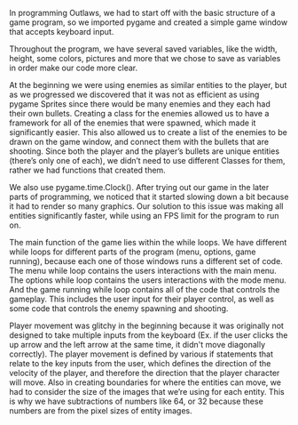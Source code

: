In programming Outlaws, we had to start off with the basic structure of a game program, so we imported pygame and created a simple game window that accepts keyboard input.

Throughout the program, we have several saved variables, like the width, height, some colors, pictures and more that we chose to save as variables in order make our code more clear.

At the beginning we were using enemies as similar entities to the player, but as we progressed we discovered that it was not as efficient as using pygame Sprites since there would be many enemies and they each had their own bullets. Creating a class for the enemies allowed us to have a framework for all of the enemies that were spawned, which made it significantly easier. This also allowed us to create a list of the enemies to be drawn on the game window, and connect them with the bullets that are shooting. Since both the player and the player’s bullets are unique entities (there’s only one of each), we didn’t need to use different Classes for them, rather we had functions that created them.

We also use pygame.time.Clock(). After trying out our game in the later parts of programming, we noticed that it started slowing down a bit because it had to render so many graphics. Our solution to this issue was making all entities significantly faster, while using an FPS limit for the program to run on.

The main function of the game lies within the while loops. We have different while loops for different parts of the program (menu, options, game running), because each one of those windows runs a different set of code. The menu while loop contains the users interactions with the main menu. The options while loop contains the users interactions with the mode menu. And the game running while loop contains all of the code that controls the gameplay. This includes the user input for their player control, as well as some code that controls the enemy spawning and shooting.

Player movement was glitchy in the beginning because it was originally not designed to take multiple inputs from the keyboard (Ex. if the user clicks the up arrow and the left arrow at the same time, it didn't move diagonally correctly). The player movement is defined by various if statements that relate to the key inputs from the user, which defines the direction of the velocity of the player, and therefore the direction that the player character will move. Also in creating boundaries for where the entities can move, we had to consider the size of the images that we’re using for each entity. This is why we have subtractions of numbers like 64, or 32 because these numbers are from the pixel sizes of entity images.
